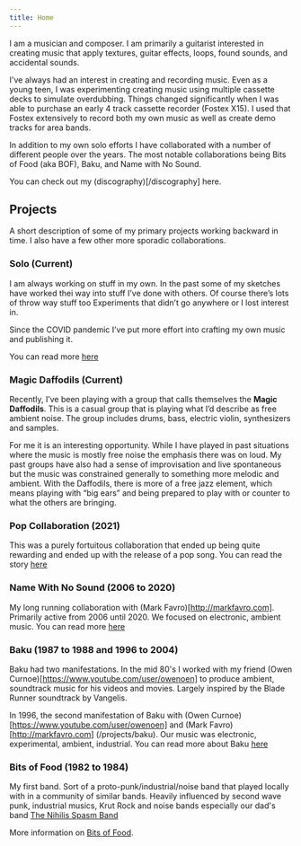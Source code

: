 ```yaml
---
title: Home
---
```


I am a musician and composer. I am primarily a guitarist interested in creating music that apply textures, guitar effects, loops, found sounds, and accidental sounds.

I've always had an interest in creating and recording music.   Even as a young teen, I was experimenting creating music using multiple cassette decks to simulate overdubbing.   Things changed significantly when I was able to purchase an early 4 track cassette recorder (Fostex X15).   I used that Fostex extensively to record both my own music as well as create demo tracks for area bands.

In addition to my own solo efforts I have collaborated with a number of different people over the years.   The most notable collaborations being Bits of Food (aka BOF), Baku, and Name with No Sound.

You can check out my (discography)[/discography] here.

## Projects

A short description of some of my primary projects working backward in time.   I also have a few other more sporadic collaborations.

### Solo (Current)

I am always working on stuff in my own.  In the past some of my sketches have worked thei way into stuff I’ve done with others.  Of course there’s lots of throw way stuff too    Experiments that didn’t go anywhere or I lost interest in. 

Since the COVID pandemic I’ve put more effort into crafting my own music and publishing it.  

You can read more [here](/projects/solo)

### Magic Daffodils (Current)

Recently, I’ve been playing with a group that calls themselves the **Magic Daffodils**.  This is a casual group that is playing what I’d describe as free ambient noise.  The group includes drums, bass, electric violin, synthesizers and samples. 

For me it is an interesting opportunity.  While I have played in past situations where the music is mostly free noise the emphasis there was on loud.  My past groups have also had a sense of improvisation and live spontaneous but the music was constrained generally to something more melodic and ambient.   With the Daffodils, there is more of a free jazz element, which means playing with “big ears” and being prepared to play with or counter to what the others are bringing. 

### Pop Collaboration (2021)

This was a purely fortuitous collaboration that ended up being quite rewarding and ended up with the release of a pop song.  You can read the story [here](/projects/popcollaboration)

### Name With No Sound (2006 to 2020)

My long running collaboration with (Mark Favro)[http://markfavro.com].  Primarily active from 2006 until 2020.  We focused on electronic, ambient music.  You can read more [here](/projects/namewithnosound)

### Baku (1987 to 1988 and 1996 to 2004)
Baku had two manifestations.   In the mid 80's I worked with my friend (Owen Curnoe)[https://www.youtube.com/user/owenoen] to produce ambient, soundtrack music for his videos and movies.   Largely inspired by the Blade Runner soundtrack by Vangelis.

In 1996, the second manifestation of Baku with (Owen Curnoe)[https://www.youtube.com/user/owenoen] and (Mark Favro)[http://markfavro.com] (/projects/baku).  Our music was electronic, experimental, ambient, industrial.  You can read more about Baku [here](/projects/baku)

### Bits of Food (1982 to 1984)
My first band.  Sort of a proto-punk/industrial/noise band that played locally with in a community of similar bands.  Heavily influenced by second wave punk, industrial musics, Krut Rock and noise bands especially our dad's band [The Nihilis Spasm Band](http://www.nonsb.ca)

More information on [Bits of Food](/projects/bitsoffood).

